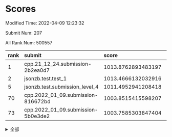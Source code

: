 # Scores

Modified Time: 2022-04-09 12:23:32

Submit Num: 207

All Rank Num: 500557

| rank |               submit               |       score        |       sigma        | pk_num |
| :--- | :--------------------------------- | :----------------- | :----------------- | :----- |
| 1    | cpp.21_12_24.submission-2b2ea0d7   | 1013.8762893483197 | 0.8052680505209178 | 9674   |
| 2    | jsonzb.test.test_1                 | 1013.4666132032916 | 0.8118861897472972 | 9675   |
| 5    | jsonzb.test.submission_level_4     | 1011.4952941208418 | 0.8026235814997392 | 9677   |
| 70   | cpp.2022_01_09.submission-816672bd | 1003.8515415598207 | 0.7174424355982942 | 9671   |
| 73   | cpp.2022_01_09.submission-5b0e3de2 | 1003.7585303847404 | 0.7190282564660161 | 9672   |


<details>
<summary>全部</summary>

| rank |                 submit                 |       score        |       sigma        | pk_num |
| :--- | :------------------------------------- | :----------------- | :----------------- | :----- |
| 1    | cpp.21_12_24.submission-2b2ea0d7       | 1013.8762893483197 | 0.8052680505209178 | 9674   |
| 2    | jsonzb.test.test_1                     | 1013.4666132032916 | 0.8118861897472972 | 9675   |
| 3    | gobigger.level_3.submission_level_3_26 | 1011.8860685927656 | 0.7838274449018652 | 9673   |
| 4    | gobigger.level_3.submission_level_3_27 | 1011.5938767780998 | 0.7812986229188873 | 9668   |
| 5    | jsonzb.test.submission_level_4         | 1011.4952941208418 | 0.8026235814997392 | 9677   |
| 6    | gobigger.level_3.submission_level_3_28 | 1011.1591550585655 | 0.765884995155483  | 9673   |
| 7    | gobigger.level_3.submission_level_3_13 | 1011.0464329640077 | 0.7534623792518895 | 9679   |
| 8    | gobigger.level_3.submission_level_3_12 | 1011.0000441522617 | 0.7692537873310211 | 9672   |
| 9    | gobigger.level_3.submission_level_3_25 | 1010.9058063846112 | 0.7842121421021394 | 9677   |
| 10   | gobigger.level_3.submission_level_3_10 | 1010.7839251369263 | 0.7815233895123258 | 9674   |
| 11   | gobigger.level_3.submission_level_3_30 | 1010.7816251121313 | 0.796081252188708  | 9668   |
| 12   | gobigger.level_3.submission_level_3_7  | 1010.7615197865138 | 0.7801550946582237 | 9673   |
| 13   | gobigger.level_3.submission_level_3_4  | 1010.7411284629471 | 0.7547751461040487 | 9669   |
| 14   | gobigger.level_3.submission_level_3_8  | 1010.6833788311334 | 0.7661911086869242 | 9675   |
| 15   | gobigger.level_3.submission_level_3_40 | 1010.5716051890307 | 0.7778385896935852 | 9675   |
| 16   | gobigger.level_3.submission_level_3_29 | 1010.4467679554638 | 0.7570380437373567 | 9674   |
| 17   | gobigger.level_3.submission_level_3_34 | 1010.4372369945465 | 0.7767682944141836 | 9675   |
| 18   | gobigger.level_3.submission_level_3_20 | 1010.3921268979775 | 0.7454410942242993 | 9673   |
| 19   | gobigger.level_3.submission_level_3_44 | 1010.3662912225506 | 0.7724813000141332 | 9675   |
| 20   | gobigger.level_3.submission_level_3_46 | 1010.3123754862476 | 0.7396912599756101 | 9671   |
| 21   | gobigger.level_3.submission_level_3_23 | 1010.1740934477584 | 0.7381486187159353 | 9673   |
| 22   | gobigger.level_3.submission_level_3_18 | 1010.1682315573065 | 0.7616819149384872 | 9675   |
| 23   | gobigger.level_3.submission_level_3_22 | 1010.1021986861734 | 0.7700361558857021 | 9674   |
| 24   | gobigger.level_3.submission_level_3_47 | 1010.0708467901925 | 0.7577378985747398 | 9670   |
| 25   | gobigger.level_3.submission_level_3_17 | 1009.9752076738498 | 0.7713556389121685 | 9673   |
| 26   | gobigger.level_3.submission_level_3_48 | 1009.9493093057653 | 0.7571239698762561 | 9674   |
| 27   | gobigger.level_3.submission_level_3_0  | 1009.9488635230348 | 0.7350931449071713 | 9673   |
| 28   | gobigger.level_3.submission_level_3_37 | 1009.8373022321844 | 0.7670048025412862 | 9674   |
| 29   | gobigger.level_3.submission_level_3_45 | 1009.8169650858194 | 0.7716534182290692 | 9672   |
| 30   | gobigger.level_3.submission_level_3_6  | 1009.8148128942627 | 0.7304732268511018 | 9679   |
| 31   | gobigger.level_3.submission_level_3_41 | 1009.7944546745159 | 0.7593919594252352 | 9674   |
| 32   | gobigger.level_3.submission_level_3_36 | 1009.7722693078838 | 0.7566326393082303 | 9668   |
| 33   | gobigger.level_3.submission_level_3_38 | 1009.7089116403923 | 0.7623615720248634 | 9665   |
| 34   | gobigger.level_3.submission_level_3_19 | 1009.6583500281437 | 0.7414557393834262 | 9670   |
| 35   | gobigger.level_3.submission_level_3_21 | 1009.6506851921494 | 0.7614841916975666 | 9677   |
| 36   | gobigger.level_3.submission_level_3_31 | 1009.6146830263971 | 0.7778068496297339 | 9674   |
| 37   | gobigger.level_3.submission_level_3_2  | 1009.5953406676601 | 0.7731102727056678 | 9667   |
| 38   | gobigger.level_3.submission_level_3_1  | 1009.5730282445495 | 0.7678815764173327 | 9673   |
| 39   | gobigger.level_3.submission_level_3_35 | 1009.5611470153173 | 0.7431769065406255 | 9672   |
| 40   | gobigger.level_3.submission_level_3_5  | 1009.5294708318958 | 0.7675353244192015 | 9674   |
| 41   | gobigger.level_3.submission_level_3_32 | 1009.5250600086865 | 0.7491368955821315 | 9672   |
| 42   | gobigger.level_3.submission_level_3_49 | 1009.432758188894  | 0.7961465989729456 | 9666   |
| 43   | gobigger.level_3.submission_level_3_15 | 1009.3686655549535 | 0.7544722751745752 | 9668   |
| 44   | gobigger.level_3.submission_level_3_16 | 1009.3488081797836 | 0.7493568552953058 | 9672   |
| 45   | gobigger.level_3.submission_level_3_11 | 1009.2722881578544 | 0.750665743049611  | 9674   |
| 46   | gobigger.level_3.submission_level_3_3  | 1009.2426539249632 | 0.7608254125962227 | 9673   |
| 47   | gobigger.level_3.submission_level_3_24 | 1008.8490879686591 | 0.7402749719061671 | 9671   |
| 48   | gobigger.level_3.submission_level_3_39 | 1008.8255019393907 | 0.7526085556839346 | 9673   |
| 49   | gobigger.level_3.submission_level_3_42 | 1008.7810053598188 | 0.7257167042267346 | 9671   |
| 50   | gobigger.level_3.submission_level_3_9  | 1008.6696273038463 | 0.7396110404916648 | 9673   |
| 51   | gobigger.level_3.submission_level_3_33 | 1008.5928221949247 | 0.7567139354026854 | 9671   |
| 52   | gobigger.level_3.submission_level_3_43 | 1008.5639101305725 | 0.7542104624356175 | 9666   |
| 53   | gobigger.level_3.submission_level_3_14 | 1008.4466648315065 | 0.7453201825300535 | 9677   |
| 54   | gobigger.level_1.submission_level_1_33 | 1005.1374078466315 | 0.7159678293203271 | 9678   |
| 55   | gobigger.level_1.submission_level_1_21 | 1004.9227397726681 | 0.7158163241797728 | 9672   |
| 56   | gobigger.level_1.submission_level_1_0  | 1004.7923299228653 | 0.724820307282029  | 9673   |
| 57   | gobigger.level_1.submission_level_1_25 | 1004.6156867146021 | 0.7159920488259903 | 9672   |
| 58   | gobigger.level_1.submission_level_1_40 | 1004.5992215010724 | 0.7217328734616849 | 9673   |
| 59   | gobigger.level_1.submission_level_1_20 | 1004.3482359483434 | 0.7033045343657082 | 9675   |
| 60   | gobigger.level_1.submission_level_1_35 | 1004.2144767291659 | 0.7192986993390912 | 9674   |
| 61   | gobigger.level_1.submission_level_1_49 | 1004.1835922912752 | 0.7138332301887287 | 9670   |
| 62   | gobigger.level_1.submission_level_1_47 | 1004.1807140695595 | 0.7140555566744137 | 9672   |
| 63   | gobigger.level_1.submission_level_1_23 | 1004.0944791885516 | 0.7139929800765512 | 9674   |
| 64   | gobigger.level_1.submission_level_1_10 | 1004.0641597970674 | 0.7361698025651813 | 9671   |
| 65   | gobigger.level_1.submission_level_1_46 | 1004.0327635918987 | 0.7190946777530544 | 9674   |
| 66   | gobigger.level_1.submission_level_1_37 | 1003.9059760319401 | 0.7170024624712008 | 9670   |
| 67   | gobigger.level_1.submission_level_1_36 | 1003.8998594897708 | 0.7092896373285488 | 9674   |
| 68   | gobigger.level_1.submission_level_1_13 | 1003.8732753276188 | 0.7222101895478337 | 9672   |
| 69   | gobigger.level_1.submission_level_1_28 | 1003.871289270905  | 0.7169830010637558 | 9670   |
| 70   | cpp.2022_01_09.submission-816672bd     | 1003.8515415598207 | 0.7174424355982942 | 9671   |
| 71   | gobigger.level_1.submission_level_1_38 | 1003.8273289210068 | 0.7106104427048159 | 9671   |
| 72   | gobigger.level_1.submission_level_1_27 | 1003.8078858174031 | 0.7323343395522808 | 9673   |
| 73   | cpp.2022_01_09.submission-5b0e3de2     | 1003.7585303847404 | 0.7190282564660161 | 9672   |
| 74   | gobigger.level_1.submission_level_1_4  | 1003.7378079968024 | 0.7084306189990035 | 9673   |
| 75   | gobigger.level_1.submission_level_1_45 | 1003.5785022555858 | 0.7194001744464213 | 9673   |
| 76   | gobigger.level_1.submission_level_1_34 | 1003.5425972715818 | 0.7198424696168715 | 9675   |
| 77   | gobigger.level_1.submission_level_1_9  | 1003.5153945787446 | 0.7106605954005968 | 9673   |
| 78   | gobigger.level_1.submission_level_1_8  | 1003.477061741754  | 0.7133959112626984 | 9669   |
| 79   | gobigger.level_1.submission_level_1_3  | 1003.4311384411933 | 0.7155916674063957 | 9672   |
| 80   | gobigger.level_1.submission_level_1_6  | 1003.4087082704746 | 0.7184228018045353 | 9669   |
| 81   | gobigger.level_1.submission_level_1_11 | 1003.4085102100914 | 0.7105092932994957 | 9674   |
| 82   | gobigger.level_1.submission_level_1_26 | 1003.3648104006384 | 0.7055347660053545 | 9670   |
| 83   | gobigger.level_1.submission_level_1_22 | 1003.2166120328075 | 0.7112716622524421 | 9670   |
| 84   | gobigger.level_1.submission_level_1_2  | 1003.2112349545589 | 0.717066930518982  | 9671   |
| 85   | gobigger.level_1.submission_level_1_17 | 1003.2011577075987 | 0.7202326375902519 | 9671   |
| 86   | gobigger.level_1.submission_level_1_18 | 1003.0124972265611 | 0.7152682062175477 | 9676   |
| 87   | gobigger.level_1.submission_level_1_43 | 1002.9782052331045 | 0.7090759255893023 | 9673   |
| 88   | gobigger.level_1.submission_level_1_31 | 1002.9553384500446 | 0.7197183689292378 | 9670   |
| 89   | gobigger.level_1.submission_level_1_41 | 1002.9307277171177 | 0.7126767402565954 | 9669   |
| 90   | gobigger.level_1.submission_level_1_7  | 1002.8880714922552 | 0.7110815403603552 | 9672   |
| 91   | gobigger.level_1.submission_level_1_15 | 1002.8350099182317 | 0.7120507515982561 | 9678   |
| 92   | gobigger.level_1.submission_level_1_32 | 1002.7857256857521 | 0.7207550192650893 | 9668   |
| 93   | gobigger.level_1.submission_level_1_30 | 1002.781732701608  | 0.7060608682866665 | 9669   |
| 94   | gobigger.level_1.submission_level_1_48 | 1002.7190957955457 | 0.7128306207424868 | 9673   |
| 95   | gobigger.level_1.submission_level_1_42 | 1002.6148395600663 | 0.7069121476505261 | 9670   |
| 96   | gobigger.level_1.submission_level_1_14 | 1002.6079594697109 | 0.716849166285991  | 9671   |
| 97   | gobigger.level_1.submission_level_1_12 | 1002.5862161646216 | 0.7057121691098609 | 9676   |
| 98   | gobigger.level_1.submission_level_1_5  | 1002.5643322051825 | 0.7168115332938261 | 9676   |
| 99   | gobigger.level_1.submission_level_1_19 | 1002.4772854830444 | 0.717224510967916  | 9677   |
| 100  | gobigger.level_1.submission_level_1_29 | 1002.2882304796768 | 0.7193547038751488 | 9678   |
| 101  | gobigger.level_1.submission_level_1_16 | 1001.9743753325959 | 0.7161520690176946 | 9670   |
| 102  | gobigger.level_1.submission_level_1_1  | 1001.8896812574714 | 0.7175945898441626 | 9677   |
| 103  | gobigger.level_1.submission_level_1_24 | 1001.6287311255528 | 0.7031387386264093 | 9669   |
| 104  | gobigger.level_1.submission_level_1_39 | 1001.4666155887373 | 0.7100806887631516 | 9675   |
| 105  | gobigger.level_1.submission_level_1_44 | 1000.9332576564491 | 0.7058894881410546 | 9671   |
| 106  | gobigger.random.submission_random_9    | 997.5214906872003  | 0.7101044713841695 | 9668   |
| 107  | gobigger.random.submission_random_36   | 997.1859106954561  | 0.7130904036299227 | 9670   |
| 108  | gobigger.random.submission_random_13   | 997.1709090828374  | 0.699196216944762  | 9670   |
| 109  | gobigger.random.submission_random_43   | 997.1550089867628  | 0.7065283224840077 | 9674   |
| 110  | gobigger.random.submission_random_17   | 997.0429443530862  | 0.7121242552473454 | 9672   |
| 111  | gobigger.random.submission_random_30   | 996.8626953265742  | 0.707857148463535  | 9670   |
| 112  | gobigger.random.submission_random_32   | 996.8567228979551  | 0.705662379834843  | 9675   |
| 113  | gobigger.random.submission_random_25   | 996.8022404600108  | 0.7013604316274761 | 9677   |
| 114  | gobigger.random.submission_random_49   | 996.692353903873   | 0.707536135791018  | 9670   |
| 115  | gobigger.random.submission_random_39   | 996.6396473866891  | 0.7020504506719841 | 9674   |
| 116  | gobigger.random.submission_random_1    | 996.6394020756828  | 0.719715118950432  | 9678   |
| 117  | gobigger.random.submission_random_31   | 996.6289320028492  | 0.7082952005599821 | 9677   |
| 118  | gobigger.random.submission_random_35   | 996.6077832058107  | 0.7190571074679837 | 9672   |
| 119  | gobigger.random.submission_random_4    | 996.5318306893341  | 0.7113313300335754 | 9672   |
| 120  | gobigger.random.submission_random_20   | 996.5181518907084  | 0.706725453413701  | 9676   |
| 121  | gobigger.random.submission_random_48   | 996.5135694894832  | 0.717224694799638  | 9672   |
| 122  | gobigger.random.submission_random_41   | 996.5024008888331  | 0.7129334296151342 | 9674   |
| 123  | gobigger.random.submission_random_46   | 996.4580749457142  | 0.7011815972962409 | 9677   |
| 124  | gobigger.random.submission_random_29   | 996.4142083420973  | 0.7195209796514198 | 9668   |
| 125  | gobigger.random.submission_random_47   | 996.3719046932152  | 0.7159305202562058 | 9674   |
| 126  | gobigger.random.submission_random_28   | 996.3580880004672  | 0.7042330692307387 | 9672   |
| 127  | gobigger.random.submission_random_19   | 996.2841350189017  | 0.6964224994623375 | 9670   |
| 128  | gobigger.random.submission_random_11   | 996.2250221627322  | 0.707560991218012  | 9672   |
| 129  | gobigger.random.submission_random_18   | 996.2246543054296  | 0.7168018444473989 | 9672   |
| 130  | gobigger.random.submission_random_16   | 996.2205444557219  | 0.7092086151142127 | 9672   |
| 131  | gobigger.random.submission_random_14   | 996.032594119496   | 0.7032609513757668 | 9673   |
| 132  | gobigger.random.submission_random_34   | 996.0212668955808  | 0.7046330135694658 | 9673   |
| 133  | gobigger.random.submission_random_23   | 995.9846792537036  | 0.7035461578565096 | 9672   |
| 134  | gobigger.random.submission_random_2    | 995.9711648428025  | 0.711662539434767  | 9674   |
| 135  | gobigger.random.submission_random_21   | 995.9626352706208  | 0.7217134282034015 | 9676   |
| 136  | gobigger.random.submission_random_24   | 995.8880034195683  | 0.7142774791834027 | 9672   |
| 137  | gobigger.random.submission_random_8    | 995.8333230364469  | 0.7172873500815923 | 9671   |
| 138  | gobigger.random.submission_random_6    | 995.7932269712379  | 0.710907536737684  | 9671   |
| 139  | gobigger.random.submission_random_27   | 995.7834334762651  | 0.703820382175343  | 9671   |
| 140  | gobigger.random.submission_random_10   | 995.7000788057981  | 0.7014317602912109 | 9669   |
| 141  | gobigger.random.submission_random_5    | 995.6762235716008  | 0.7152653403751895 | 9674   |
| 142  | gobigger.random.submission_random_3    | 995.61121932354    | 0.7048407727166439 | 9678   |
| 143  | gobigger.random.submission_random_42   | 995.6037850664601  | 0.7216709402892575 | 9676   |
| 144  | gobigger.random.submission_random_37   | 995.5030195665212  | 0.7112566082092965 | 9668   |
| 145  | gobigger.random.submission_random_33   | 995.4612271975888  | 0.7090076112016453 | 9668   |
| 146  | gobigger.random.submission_random_7    | 995.3101086616813  | 0.7217958797686785 | 9674   |
| 147  | gobigger.random.submission_random_44   | 995.2208453179511  | 0.704757127647894  | 9672   |
| 148  | gobigger.random.submission_random_26   | 995.2035736208774  | 0.7053544287299641 | 9669   |
| 149  | gobigger.random.submission_random_0    | 995.1717185636176  | 0.705590679294256  | 9672   |
| 150  | gobigger.random.submission_random_22   | 995.1656004819517  | 0.7039476499283756 | 9674   |
| 151  | gobigger.random.submission_random_15   | 995.1655652621222  | 0.7160924950435917 | 9673   |
| 152  | gobigger.random.submission_random_40   | 995.1404924937614  | 0.7213454118594645 | 9671   |
| 153  | gobigger.random.submission_random_38   | 994.8174169030896  | 0.7138893147018909 | 9667   |
| 154  | gobigger.random.submission_random_45   | 994.6622670787286  | 0.7315575035314791 | 9673   |
| 155  | gobigger.level_2.submission_level_2_16 | 994.6581371334439  | 0.7247061212980934 | 9671   |
| 156  | gobigger.random.submission_random_12   | 994.207255929091   | 0.722817107848216  | 9670   |
| 157  | gobigger.level_2.submission_level_2_25 | 994.1727107028472  | 0.7119975478006976 | 9670   |
| 158  | gobigger.level_2.submission_level_2_1  | 993.8084176201407  | 0.7329049940351698 | 9673   |
| 159  | gobigger.level_2.submission_level_2_24 | 993.5293177506909  | 0.7495705947738225 | 9668   |
| 160  | gobigger.level_2.submission_level_2_5  | 993.4861242968393  | 0.7315654127658908 | 9674   |
| 161  | gobigger.level_2.submission_level_2_18 | 993.4432350918452  | 0.7176042990158706 | 9670   |
| 162  | gobigger.level_2.submission_level_2_47 | 993.2592916905527  | 0.722746602319404  | 9667   |
| 163  | gobigger.level_2.submission_level_2_35 | 993.2312110347565  | 0.733480875978783  | 9679   |
| 164  | gobigger.level_2.submission_level_2_29 | 993.0973217060568  | 0.7475054112717057 | 9675   |
| 165  | gobigger.level_2.submission_level_2_0  | 993.0379188605234  | 0.7448891942984899 | 9678   |
| 166  | gobigger.level_2.submission_level_2_39 | 992.9207042875106  | 0.7407138524441429 | 9670   |
| 167  | gobigger.level_2.submission_level_2_45 | 992.8949146257572  | 0.7398312232104385 | 9676   |
| 168  | gobigger.level_2.submission_level_2_4  | 992.8460289377008  | 0.7391695322606616 | 9674   |
| 169  | gobigger.level_2.submission_level_2_6  | 992.8455892492     | 0.7436582566005873 | 9668   |
| 170  | gobigger.level_2.submission_level_2_33 | 992.8086516498212  | 0.7483321424343652 | 9671   |
| 171  | gobigger.level_2.submission_level_2_42 | 992.7954806499375  | 0.7370214681883549 | 9672   |
| 172  | gobigger.level_2.submission_level_2_30 | 992.7092161628876  | 0.7433832896920981 | 9673   |
| 173  | gobigger.level_2.submission_level_2_44 | 992.5775125989497  | 0.7366361267099466 | 9669   |
| 174  | gobigger.level_2.submission_level_2_19 | 992.5593421221382  | 0.7464993807503162 | 9675   |
| 175  | gobigger.level_2.submission_level_2_7  | 992.5271719189012  | 0.7600918315554829 | 9675   |
| 176  | gobigger.level_2.submission_level_2_10 | 992.5155724096506  | 0.7545338917578068 | 9677   |
| 177  | gobigger.level_2.submission_level_2_32 | 992.5073737251369  | 0.7383072252842376 | 9674   |
| 178  | gobigger.level_2.submission_level_2_13 | 992.464419066242   | 0.7513710994011525 | 9675   |
| 179  | gobigger.level_2.submission_level_2_31 | 992.4403877731447  | 0.7468250503032898 | 9675   |
| 180  | gobigger.level_2.submission_level_2_26 | 992.4383846961041  | 0.7343297874062342 | 9673   |
| 181  | gobigger.level_2.submission_level_2_20 | 992.3041438357512  | 0.7442367483777746 | 9676   |
| 182  | gobigger.level_2.submission_level_2_34 | 992.2180768228412  | 0.725459655849705  | 9672   |
| 183  | gobigger.level_2.submission_level_2_3  | 992.1337980287936  | 0.7467451131432873 | 9672   |
| 184  | gobigger.level_2.submission_level_2_36 | 992.0307037060903  | 0.7635940918367573 | 9677   |
| 185  | gobigger.level_2.submission_level_2_38 | 992.0187984813642  | 0.737704017466703  | 9673   |
| 186  | gobigger.level_2.submission_level_2_9  | 991.992699659383   | 0.7490345680099094 | 9666   |
| 187  | gobigger.level_2.submission_level_2_27 | 991.9718678705591  | 0.738328808115213  | 9674   |
| 188  | gobigger.level_2.submission_level_2_40 | 991.8589075008055  | 0.7645185820743859 | 9674   |
| 189  | gobigger.level_2.submission_level_2_23 | 991.8412155233464  | 0.7764909929227901 | 9672   |
| 190  | gobigger.level_2.submission_level_2_41 | 991.7695130026162  | 0.7569744031734864 | 9675   |
| 191  | gobigger.level_2.submission_level_2_15 | 991.7609357657448  | 0.7678002258697423 | 9681   |
| 192  | gobigger.level_2.submission_level_2_11 | 991.608764675215   | 0.7411141756642525 | 9673   |
| 193  | gobigger.level_2.submission_level_2_12 | 991.6015844423868  | 0.7441618251777559 | 9667   |
| 194  | gobigger.level_2.submission_level_2_48 | 991.5867236201306  | 0.7468410525363882 | 9674   |
| 195  | gobigger.level_2.submission_level_2_28 | 991.4416867248758  | 0.7594865158847798 | 9674   |
| 196  | gobigger.level_2.submission_level_2_21 | 991.3760904289826  | 0.7640857985745667 | 9672   |
| 197  | gobigger.level_2.submission_level_2_22 | 991.1628885423673  | 0.7623932269969393 | 9675   |
| 198  | gobigger.level_2.submission_level_2_14 | 991.0984162208549  | 0.7645237753603252 | 9672   |
| 199  | gobigger.level_2.submission_level_2_46 | 990.9942368441605  | 0.747188929895198  | 9673   |
| 200  | gobigger.level_2.submission_level_2_17 | 990.6383961510411  | 0.7604212416643119 | 9669   |
| 201  | gobigger.level_2.submission_level_2_8  | 990.3599632078914  | 0.7533248512481725 | 9670   |
| 202  | gobigger.level_2.submission_level_2_37 | 990.3040395443611  | 0.7583698438001428 | 9673   |
| 203  | gobigger.level_2.submission_level_2_43 | 990.199777268285   | 0.7600150553030406 | 9683   |
| 204  | gobigger.level_2.submission_level_2_2  | 989.9246653732772  | 0.76886728303376   | 9667   |
| 205  | gobigger.level_2.submission_level_2_49 | 989.4909454355175  | 0.758555746478207  | 9672   |
| 206  | gobigger.none.submission_none_0        | 975.7740173224742  | 1.463784582981755  | 9674   |
| 207  | gobigger.none.submission_none_1        | 975.6234355770365  | 1.4888840313145257 | 9673   |

</details>